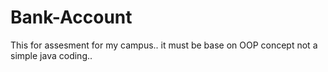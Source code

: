 # Bank-Account
This for assesment for my campus.. it must be base on OOP concept not a simple java coding.. 
